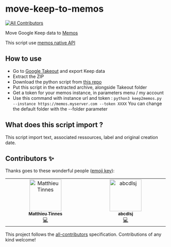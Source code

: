 # move-keep-to-memos
<!-- ALL-CONTRIBUTORS-BADGE:START - Do not remove or modify this section -->
[![All Contributors](https://img.shields.io/badge/all_contributors-1-orange.svg?style=flat-square)](#contributors-)
<!-- ALL-CONTRIBUTORS-BADGE:END -->
Move Google Keep data to [Memos](https://github.com/usememos/memos)

This script use [memos native API](https://memos.apidocumentation.com/reference)


## How to use
- Go to [Google Takeout](https://takeout.google.com/) and export Keep data
- Extract the ZIP
- Download the python script from [this repo](https://raw.githubusercontent.com/MatthieuTinnes/move-keep-to-memos/refs/heads/main/keep2memos.py)
- Put this script in the extracted archive, alongside Takeout folder
- Get a token for your memos instance, in parameters menu / my account
- Use this command with instance url and token : `python3 keep2memos.py --instance https://memos.myserver.com --token XXXX`
You can change the default folder with the --folder parameter


## What does this script import ? 

This script import text, associated ressources, label and original creation date.

## Contributors ✨

Thanks goes to these wonderful people ([emoji key](https://allcontributors.org/docs/en/emoji-key)):

<!-- ALL-CONTRIBUTORS-LIST:START - Do not remove or modify this section -->
<!-- prettier-ignore-start -->
<!-- markdownlint-disable -->
<table>
  <tbody>
    <tr>
      <td align="center" valign="top" width="14.28%"><a href="https://github.com/MatthieuTinnes"><img src="https://avatars.githubusercontent.com/u/18295583?v=4?s=100" width="100px;" alt="Matthieu Tinnes"/><br /><sub><b>Matthieu Tinnes</b></sub></a><br /><a href="https://github.com/MatthieuTinnes/move-keep-to-memos/commits?author=MatthieuTinnes" title="Code">💻</a></td>
      <td align="center" valign="top" width="14.28%"><a href="https://abcdlsj.github.io/"><img src="https://avatars.githubusercontent.com/u/37280497?v=4?s=100" width="100px;" alt="abcdlsj"/><br /><sub><b>abcdlsj</b></sub></a><br /><a href="https://github.com/MatthieuTinnes/move-keep-to-memos/commits?author=abcdlsj" title="Code">💻</a></td>
    </tr>
  </tbody>
</table>

<!-- markdownlint-restore -->
<!-- prettier-ignore-end -->

<!-- ALL-CONTRIBUTORS-LIST:END -->

This project follows the [all-contributors](https://github.com/all-contributors/all-contributors) specification. Contributions of any kind welcome!
